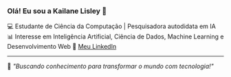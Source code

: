 ### Olá! Eu sou a Kailane Lisley 👋

💻 Estudante de Ciência da Computação | Pesquisadora autodidata em IA  
📊 Interesse em Inteligência Artificial, Ciência de Dados, Machine Learning e Desenvolvimento Web
🔗 [Meu LinkedIn](www.linkedin.com/in/kailane-lisley-ciencia-da-computacao) 

---
🚀 *"Buscando conhecimento para transformar o mundo com tecnologia!"*
